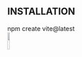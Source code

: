 ## INSTALLATION
npm create vite@latest   
<img src="https://www.svgrepo.com/show/374167/vite.svg" width=10% height=10%>


